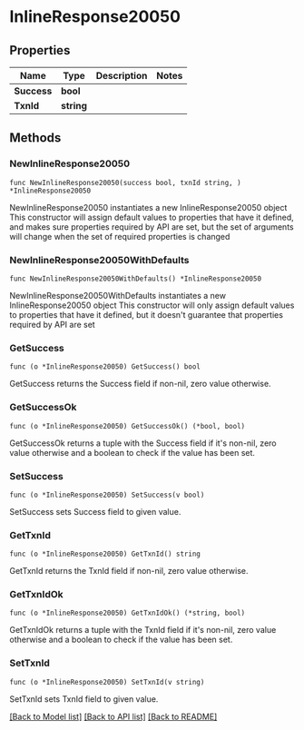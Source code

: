 # InlineResponse20050

## Properties

Name | Type | Description | Notes
------------ | ------------- | ------------- | -------------
**Success** | **bool** |  | 
**TxnId** | **string** |  | 

## Methods

### NewInlineResponse20050

`func NewInlineResponse20050(success bool, txnId string, ) *InlineResponse20050`

NewInlineResponse20050 instantiates a new InlineResponse20050 object
This constructor will assign default values to properties that have it defined,
and makes sure properties required by API are set, but the set of arguments
will change when the set of required properties is changed

### NewInlineResponse20050WithDefaults

`func NewInlineResponse20050WithDefaults() *InlineResponse20050`

NewInlineResponse20050WithDefaults instantiates a new InlineResponse20050 object
This constructor will only assign default values to properties that have it defined,
but it doesn't guarantee that properties required by API are set

### GetSuccess

`func (o *InlineResponse20050) GetSuccess() bool`

GetSuccess returns the Success field if non-nil, zero value otherwise.

### GetSuccessOk

`func (o *InlineResponse20050) GetSuccessOk() (*bool, bool)`

GetSuccessOk returns a tuple with the Success field if it's non-nil, zero value otherwise
and a boolean to check if the value has been set.

### SetSuccess

`func (o *InlineResponse20050) SetSuccess(v bool)`

SetSuccess sets Success field to given value.


### GetTxnId

`func (o *InlineResponse20050) GetTxnId() string`

GetTxnId returns the TxnId field if non-nil, zero value otherwise.

### GetTxnIdOk

`func (o *InlineResponse20050) GetTxnIdOk() (*string, bool)`

GetTxnIdOk returns a tuple with the TxnId field if it's non-nil, zero value otherwise
and a boolean to check if the value has been set.

### SetTxnId

`func (o *InlineResponse20050) SetTxnId(v string)`

SetTxnId sets TxnId field to given value.



[[Back to Model list]](../README.md#documentation-for-models) [[Back to API list]](../README.md#documentation-for-api-endpoints) [[Back to README]](../README.md)



